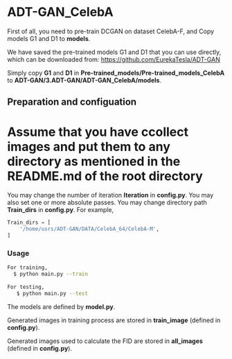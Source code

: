 # ADT-GAN_CelebA

First of all, you need to pre-train DCGAN on dataset CelebA-F, and Copy models G1 and D1 to **models**. 

We have saved the pre-trained models G1 and D1 that you can use directly, which can be downloaded from:
   https://github.com/EurekaTesla/ADT-GAN

Simply copy **G1** and **D1** in **Pre-trained_models/Pre-trained_models_CelebA** to **ADT-GAN/3.ADT-GAN/ADT-GAN_CelebA/models**.


## Preparation and configuation

# Assume that you have ccollect images and put them to any directory as mentioned in the README.md of the root directory

You may change the number of iteration  **Iteration** in **config.py**.
You may also set one or more absolute passes.
You may change directory path **Train_dirs** in **config.py**.
For example, 
```python
Train_dirs = [
    '/home/usrs/ADT-GAN/DATA/CelebA_64/CelebA-M',
]
```

### Usage

```bash
For training,
  $ python main.py --train
  
For testing,
   $ python main.py --test
```

The models are defined by **model.py**.

Generated images in training process are stored in **train_image** (defined in **config.py**).

Generated images used to calculate the FID are stored in **all_images** (defined in **config.py**).
